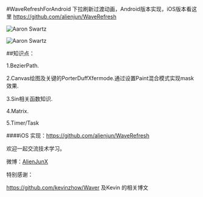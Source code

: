 #WaveRefreshForAndroid
下拉刷新过渡动画，Android版本实现，iOS版本看这里 <https://github.com/alienjun/WaveRefresh>

![Aaron Swartz](https://github.com/alienjun/WaveRefreshForAndroid/blob/master/Sceenshots/screenshot1.gif)

![Aaron Swartz](https://github.com/alienjun/WaveRefreshForAndroid/blob/master/Sceenshots/screenshot2.gif)

##知识点：

1.BezierPath.

2.Canvas绘图及关键的PorterDuffXfermode.通过设置Paint混合模式实现mask效果.

3.Sin相关函数知识.

4.Matrix.

5.Timer/Task 


####iOS 实现：<https://github.com/alienjun/WaveRefresh>

欢迎一起交流技术学习。

微博：[AlienJunX](http://weibo.com/alienjunx)

特别感谢：

<https://github.com/kevinzhow/Waver>  及Kevin 的相关博文

